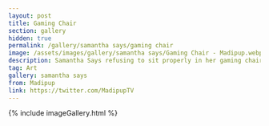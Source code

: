 ```yaml
---
layout: post
title: Gaming Chair
section: gallery
hidden: true
permalink: /gallery/samantha says/gaming chair
image: /assets/images/gallery/samantha says/Gaming Chair - Madipup.webp
description: Samantha Says refusing to sit properly in her gaming chair. Commissioned from Madipup.
tag: Art
gallery: samantha says
from: Madipup
link: https://twitter.com/MadipupTV
---
```

{% include imageGallery.html %}